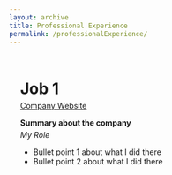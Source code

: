 ```yaml
---
layout: archive
title: Professional Experience
permalink: /professionalExperience/
---
```


<style>
    .page-content {
        margin: 20px;
        display: flex;
        flex-direction: column;
    }
</style>

<div class="page-content">
    <h1 style="margin-bottom: 5px;">Job 1</h1>
    <a href="https://www.company-website.com">Company Website</a>
    <p style="margin-bottom: 5px;"><strong>Summary about the company</strong> </p>
    <p style="margin-bottom: 0px; margin-top: 0px;"><em>My Role</em></p>
    <ul style="margin-bottom: 5px;">
        <li>Bullet point 1 about what I did there</li>
        <li>Bullet point 2 about what I did there</li>
    </ul>
</div>
